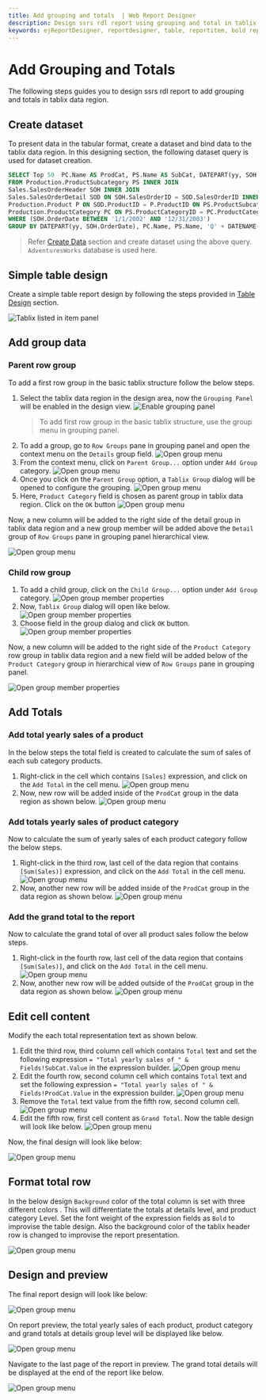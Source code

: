 ```yaml
---
title: Add grouping and totals  | Web Report Designer
description: Design ssrs rdl report using grouping and total in tablix data region, to display a list of records in the table format in Web Report Designer.
keywords: ejReportDesigner, reportdesigner, table, reportitem, bold reports, documentation, help, ej, user guide, demo, samples, bold reports, bold reporting
---
```


# Add Grouping and Totals

The following steps guides you to design ssrs rdl report to add grouping and totals in tablix data region.

## Create dataset

To present data in the tabular format, create a dataset and bind data to the tablix data region. In this designing section, the following dataset query is used for dataset creation.

```sql
SELECT Top 50  PC.Name AS ProdCat, PS.Name AS SubCat, DATEPART(yy, SOH.OrderDate) AS OrderYear, 'Q' + DATENAME(qq, SOH.OrderDate) AS OrderQtr,SUM(SOD.UnitPrice * SOD.OrderQty) AS Sales
FROM Production.ProductSubcategory PS INNER JOIN
Sales.SalesOrderHeader SOH INNER JOIN
Sales.SalesOrderDetail SOD ON SOH.SalesOrderID = SOD.SalesOrderID INNER JOIN
Production.Product P ON SOD.ProductID = P.ProductID ON PS.ProductSubcategoryID = P.ProductSubcategoryID INNER JOIN
Production.ProductCategory PC ON PS.ProductCategoryID = PC.ProductCategoryID
WHERE (SOH.OrderDate BETWEEN '1/1/2002' AND '12/31/2003')
GROUP BY DATEPART(yy, SOH.OrderDate), PC.Name, PS.Name, 'Q' + DATENAME(qq, SOH.OrderDate), PS.ProductSubcategoryID
```

> Refer [Create Data](/report-designer/manage-data/dataset/create-an-embedded-dataset/#create-an-embedded-dataset) section and create dataset using the above query. `AdventuresWorks` database is used here.

## Simple table design

Create a simple table report design by following the steps provided in [Table Design](/report-designer/report-items/tablix/design-ssrs-rdl-report-using-table/) section.

![Tablix listed in item panel](/static/assets/on-premise/images/report-designer/report-items/tablix-add-grouping-and-totals/initial-design.png)

## Add group data

### Parent row group

To add a first row group in the basic tablix structure follow the below steps.

1. Select the tablix data region in the design area, now the `Grouping Panel` will be enabled in the design view.
![Enable grouping panel](/static/assets/on-premise/images/report-designer/report-items/tablix-add-grouping-and-totals/enable-grouping-panel.png)
   > To add first row group in the basic tablix structure, use the group menu in grouping panel.
2. To add a  group, go to `Row Groups` pane in grouping panel and open the context menu on the `Details` group field.
![Open group menu](/static/assets/on-premise/images/report-designer/report-items/tablix-insert-or-delete-group/open-context-menu-in-details-group.png)
3. From the context menu, click on `Parent Group...` option under `Add Group` category.
![Open group menu](/static/assets/on-premise/images/report-designer/report-items/tablix-insert-or-delete-group/click-on-parent-group-option.png)
4. Once you click on the `Parent Group` option, a `Tablix Group` dialog will be opened to configure the grouping.
![Open group menu](/static/assets/on-premise/images/report-designer/report-items/tablix-insert-or-delete-group/tablix-group-dialog.png)
5. Here, `Product Category` field is chosen as parent group in tablix data region. Click on the `OK` button
![Open group menu](/static/assets/on-premise/images/report-designer/report-items/tablix-insert-or-delete-group/assign-field-for-parent-group.png)

Now, a new column will be added to the right side of the detail group in tablix data region and a new group member will be added above the `Detail` group of `Row Groups` pane in grouping panel hierarchical view.

![Open group menu](/static/assets/on-premise/images/report-designer/report-items/tablix-add-grouping-and-totals/add-parent-group-design-ouput.png)

### Child row group

1. To add a child group, click on the `Child Group...` option under `Add Group` category.
![Open group member properties](/static/assets/on-premise/images/report-designer/report-items/tablix-add-grouping-and-totals/open-child-group-context-menu.png)
2. Now, `Tablix Group` dialog will open like below.
![Open group member properties](/static/assets/on-premise/images/report-designer/report-items/tablix/tablix-group-dialog.png)
3. Choose field in the group dialog and click `OK` button.
![Open group member properties](/static/assets/on-premise/images/report-designer/report-items/tablix-add-grouping-and-totals/add-child-group.png)

Now, a new column will be added to the right side of the `Product Category` row group in tablix data region and a new field will be added below of the `Product Category` group in hierarchical view of `Row Groups` pane in grouping panel.

![Open group member properties](/static/assets/on-premise/images/report-designer/report-items/tablix-add-grouping-and-totals/add-child-group-design-ouput.png)

## Add Totals

### Add total yearly sales of a product

In the below steps the total field is created to calculate the sum of sales of each sub category products.

1. Right-click in the cell which contains `[Sales]` expression, and click on the `Add Total` in the cell menu.
![Open group menu](/static/assets/on-premise/images/report-designer/report-items/tablix-add-grouping-and-totals/select-cell-to-add-quarterly-sales.png)
2. Now, new row will be added inside of the `ProdCat` group in the data region as shown below.
![Open group menu](/static/assets/on-premise/images/report-designer/report-items/tablix-add-grouping-and-totals/quarterly-total-sales-new-total-row.png)

### Add totals yearly sales of product category

Now to calculate the sum of yearly sales of each product category follow the below steps.

1. Right-click in the third row, last cell of the data region that contains `[Sum(Sales)]` expression, and click on the `Add Total` in the cell menu.
![Open group menu](/static/assets/on-premise/images/report-designer/report-items/tablix-add-grouping-and-totals/yearly-total-sales.png)
2. Now, another new row will be added inside of the `ProdCat` group in the data region as shown below.
![Open group menu](/static/assets/on-premise/images/report-designer/report-items/tablix-add-grouping-and-totals/yearly-total-sales-new-total-row.png)

### Add the grand total to the report

Now to calculate the grand total of over all product sales follow the below steps.

1. Right-click in the fourth row, last cell of the data region that contains `[Sum(Sales)]`, and click on the `Add Total` in the cell menu.
![Open group menu](/static/assets/on-premise/images/report-designer/report-items/tablix-add-grouping-and-totals/total-sales.png)
2. Now, another new row will be added outside of the `ProdCat` group in the data region as shown below.
![Open group menu](/static/assets/on-premise/images/report-designer/report-items/tablix-add-grouping-and-totals/total-sales-design.png)

## Edit cell content

Modify the each total representation text as shown below.

1. Edit the third row, third column cell which contains `Total` text and set the following expression `= "Total yearly sales of " & Fields!SubCat.Value` in the expression builder.
![Open group menu](/static/assets/on-premise/images/report-designer/report-items/tablix-add-grouping-and-totals/set-expression-for-subcat-field.png)
2. Edit the fourth row, second column cell which contains `Total` text and set the following expression `= "Total yearly sales of " & Fields!ProdCat.Value` in the expression builder.
![Open group menu](/static/assets/on-premise/images/report-designer/report-items/tablix-add-grouping-and-totals/set-expression-for-prodcat-field.png)
3. Remove the `Total` text value from the fifth row, second column cell.
![Open group menu](/static/assets/on-premise/images/report-designer/report-items/tablix-add-grouping-and-totals/remove-cell-content.png)
4. Edit the fifth row, first cell content as  `Grand Total`. Now the table design will look like below.
![Open group menu](/static/assets/on-premise/images/report-designer/report-items/tablix-add-grouping-and-totals/edit-cell-content.png)

Now, the final design will look like below:

![Open group menu](/static/assets/on-premise/images/report-designer/report-items/tablix-add-grouping-and-totals/final-design-after-editing-cell-content.png)

## Format total row

In the below design `Background` color of the total column is set with three different colors . This will differentiate the totals at details level, and product category Level. Set the font weight of the expression fields as `Bold` to improvise the table design. Also the background color of the tablix header row is changed to improvise the report presentation.

![Open group menu](/static/assets/on-premise/images/report-designer/report-items/tablix-add-grouping-and-totals/format-total-row.png)

## Design and preview

The final report design will look like below:

![Open group menu](/static/assets/on-premise/images/report-designer/report-items/tablix-add-grouping-and-totals/final-report-design.png)

On report preview, the total yearly sales of each product, product category and grand totals at details group level will be displayed like below.

![Open group menu](/static/assets/on-premise/images/report-designer/report-items/tablix-add-grouping-and-totals/total-sales-preview.png)

Navigate to the last page of the report in preview. The grand total details will be displayed at the end of the report like below.

![Open group menu](/static/assets/on-premise/images/report-designer/report-items/tablix-add-grouping-and-totals/grand-total-design.png)
